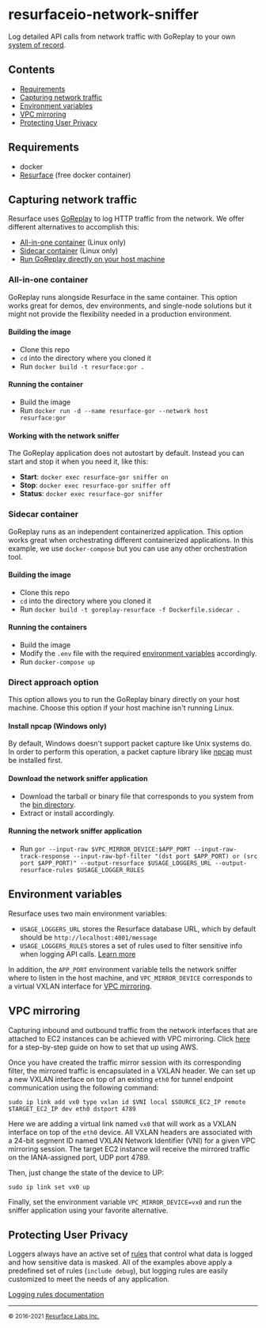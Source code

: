 # resurfaceio-network-sniffer
Log detailed API calls from network traffic with GoReplay to your own [system of record](https://resurface.io).

## Contents
- [Requirements](#requirements)
- [Capturing network traffic](#capturing-network-traffic)
- [Environment variables](#environment-variables)
- [VPC mirroring](#vpc-mirroring)
- [Protecting User Privacy](#protecting-user-privacy)


## Requirements
- docker
- [Resurface](https://resurface.io/installation) (free docker container)

## Capturing network traffic
Resurface uses [GoReplay](https://goreplay.org/) to log HTTP traffic from the network. We offer different alternatives to accomplish this:
- [All-in-one container](#all-in-one-container) (Linux only)
- [Sidecar container](#sidecar-container) (Linux only)
- [Run GoReplay directly on your host machine](#direct-approach-option)

### All-in-one container
GoReplay runs alongside Resurface in the same container. This option works great for demos, dev environments, and single-node solutions but it might not provide the flexibility needed in a production environment.

#### Building the image
- Clone this repo
- `cd` into the directory where you cloned it
- Run `docker build -t resurface:gor .`

#### Running the container
- Build the image
- Run `docker run -d --name resurface-gor --network host resurface:gor`

#### Working with the network sniffer
The GoReplay application does not autostart by default. Instead you can start and stop it when you need it, like this:
- **Start**: `docker exec resurface-gor sniffer on`
- **Stop**: `docker exec resurface-gor sniffer off`
- **Status**: `docker exec resurface-gor sniffer`

### Sidecar container
GoReplay runs as an independent containerized application. This option works great when orchestrating different containerized applications. In this example, we use `docker-compose` but you can use any other orchestration tool.

#### Building the image
- Clone this repo
- `cd` into the directory where you cloned it
- Run `docker build -t goreplay-resurface -f Dockerfile.sidecar .`

#### Running the containers
- Build the image
- Modify the `.env` file with the required [environment variables](#environment-variables) accordingly.
- Run `docker-compose up`

### Direct approach option
This option allows you to run the GoReplay binary directly on your host machine. Choose this option if your host machine isn't running Linux.

#### Install npcap (Windows only)
By default, Windows doesn't support packet capture like Unix systems do. In order to perform this operation, a packet capture library like [npcap](https://nmap.org/npcap/) must be installed first.

#### Download the network sniffer application
- Download the tarball or binary file that corresponds to you system from the [bin directory](https://github.com/resurfaceio/goreplay/tree/master/bin).
- Extract or install accordingly.

#### Running the network sniffer application
- Run `gor --input-raw $VPC_MIRROR_DEVICE:$APP_PORT --input-raw-track-response --input-raw-bpf-filter "(dst port $APP_PORT) or (src port $APP_PORT)" --output-resurface $USAGE_LOGGERS_URL --output-resurface-rules $USAGE_LOGGER_RULES`

## Environment variables

Resurface uses two main environment variables:

- `USAGE_LOGGERS_URL` stores the Resurface database URL, which by default should be `http://localhost:4001/message`
- `USAGE_LOGGERS_RULES` stores a set of rules used to filter sensitive info when logging API calls. [Learn more](#protecting-user-privacy)

In addition, the `APP_PORT` environment variable tells the network sniffer where to listen in the host machine, and `VPC_MIRROR_DEVICE` corresponds to a virtual VXLAN interface for [VPC mirroring](#vpc-mirroring).

## VPC mirroring

Capturing inbound and outbound traffic from the network interfaces that are attached to EC2 instances can be achieved with VPC mirroring. Click [here](http://resurface.io/blog/api-calls-with-aws-vpc-mirroring) for a step-by-step guide on how to set that up using AWS.

Once you have created the traffic mirror session with its corresponding filter, the mirrored traffic is encapsulated in a VXLAN header. We can set up a new VXLAN interface on top of an existing `eth0` for tunnel endpoint communication using the following command:

    sudo ip link add vx0 type vxlan id $VNI local $SOURCE_EC2_IP remote $TARGET_EC2_IP dev eth0 dstport 4789

Here we are adding a virtual link named `vx0` that will work as a VXLAN interface on top of the `eth0` device. All VXLAN headers are associated with a 24-bit segment ID named VXLAN Network Identifier (VNI) for a given VPC mirroring session. The target EC2 instance will receive the mirrored traffic on the IANA-assigned port, UDP port 4789.

Then, just change the state of the device to UP:

    sudo ip link set vx0 up

Finally, set the environment variable `VPC_MIRROR_DEVICE=vx0` and  run the sniffer application using your favorite alternative.

## Protecting User Privacy

Loggers always have an active set of <a href="https://resurface.io/logging-rules">rules</a> that control what data is logged
and how sensitive data is masked. All of the examples above apply a predefined set of rules (`include debug`),
but logging rules are easily customized to meet the needs of any application.

<a href="https://resurface.io/logging-rules">Logging rules documentation</a>

---
<small>&copy; 2016-2021 <a href="https://resurface.io">Resurface Labs Inc.</a></small>
